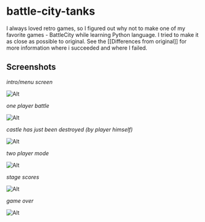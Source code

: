 battle-city-tanks
=================

I always loved retro games, so I figured out why not to make one of my favorite games - BattleCity while learning Python language. I tried to make it as close as possible to original. See the [[Differences from original]] for more information where i succeeded and where I failed.

Screenshots
-----------

_intro/menu screen_

![Alt](https://raw.githubusercontent.com/raitisg/battle-city-tanks/master/images/screens/01.png)

_one player battle_

![Alt](https://raw.githubusercontent.com/raitisg/battle-city-tanks/master/images/screens/02.png)

_castle has just been destroyed (by player himself)_

![Alt](https://raw.githubusercontent.com/raitisg/battle-city-tanks/master/images/screens/03.png)

_two player mode_

![Alt](https://raw.githubusercontent.com/raitisg/battle-city-tanks/master/images/screens/04.png)

_stage scores_

![Alt](https://raw.githubusercontent.com/raitisg/battle-city-tanks/master/images/screens/05.png)

_game over_

![Alt](https://raw.githubusercontent.com/raitisg/battle-city-tanks/master/images/screens/06.png)
